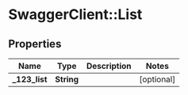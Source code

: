 # SwaggerClient::List

## Properties
Name | Type | Description | Notes
------------ | ------------- | ------------- | -------------
**_123_list** | **String** |  | [optional] 


